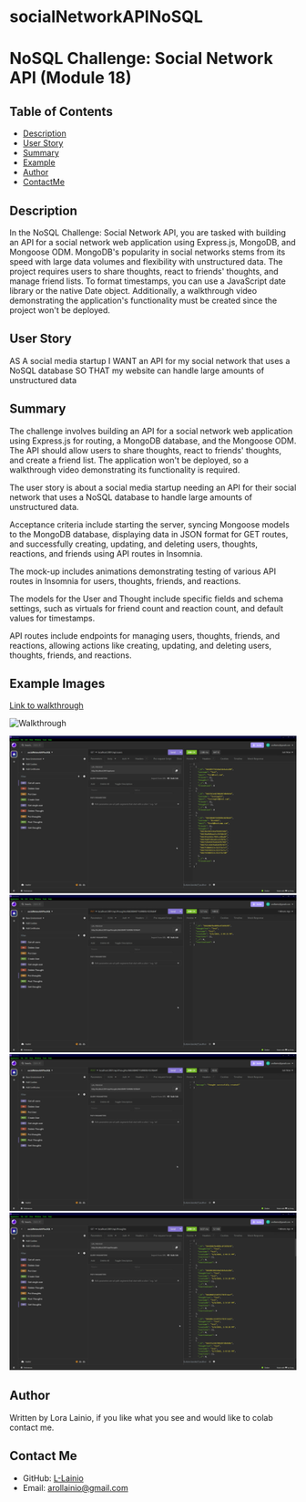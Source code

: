 # socialNetworkAPINoSQL
# NoSQL Challenge: Social Network API (Module 18)

## Table of Contents
* [Description](#description)
* [User Story](#user-story)
* [Summary](#summary)
* [Example](#example-images)
* [Author](#author)
* [ContactMe](#contact-me)

## Description
 In the NoSQL Challenge: Social Network API, you are tasked with building an API for a social network web application using Express.js, MongoDB, and Mongoose ODM. MongoDB's popularity in social networks stems from its speed with large data volumes and flexibility with unstructured data. The project requires users to share thoughts, react to friends' thoughts, and manage friend lists. To format timestamps, you can use a JavaScript date library or the native Date object. Additionally, a walkthrough video demonstrating the application's functionality must be created since the project won't be deployed.

## User Story
AS A social media startup
I WANT an API for my social network that uses a NoSQL database
SO THAT my website can handle large amounts of unstructured data

## Summary
The challenge involves building an API for a social network web application using Express.js for routing, a MongoDB database, and the Mongoose ODM. The API should allow users to share thoughts, react to friends' thoughts, and create a friend list. The application won't be deployed, so a walkthrough video demonstrating its functionality is required.

The user story is about a social media startup needing an API for their social network that uses a NoSQL database to handle large amounts of unstructured data.

Acceptance criteria include starting the server, syncing Mongoose models to the MongoDB database, displaying data in JSON format for GET routes, and successfully creating, updating, and deleting users, thoughts, reactions, and friends using API routes in Insomnia.

The mock-up includes animations demonstrating testing of various API routes in Insomnia for users, thoughts, friends, and reactions.

The models for the User and Thought include specific fields and schema settings, such as virtuals for friend count and reaction count, and default values for timestamps.

API routes include endpoints for managing users, thoughts, friends, and reactions, allowing actions like creating, updating, and deleting users, thoughts, friends, and reactions.



## Example Images
[Link to walkthrough](https://share.zight.com/X6uv8xYg)

![Walkthrough](/images/Zight%20Recording%202024-6-10%20at%203.48.48%20PM.gif)

![Screenshot](/images/Zight%202024-6-10%20at%203.30.59%20PM.png)
![Screenshot](/images/Zight%202024-6-10%20at%203.30.42%20PM.png)
![Screenshot](/images/Zight%202024-6-10%20at%203.30.29%20PM.png)
![Screenshot](/images/Zight%202024-6-10%20at%203.29.29%20PM.png)


## Author

Written by Lora Lainio, if you like what you see and would like to colab contact me.

## Contact Me
- GitHub: [L-Lainio](https://github.com/L-Lainio/)
- Email: arollainio@gmail.com
